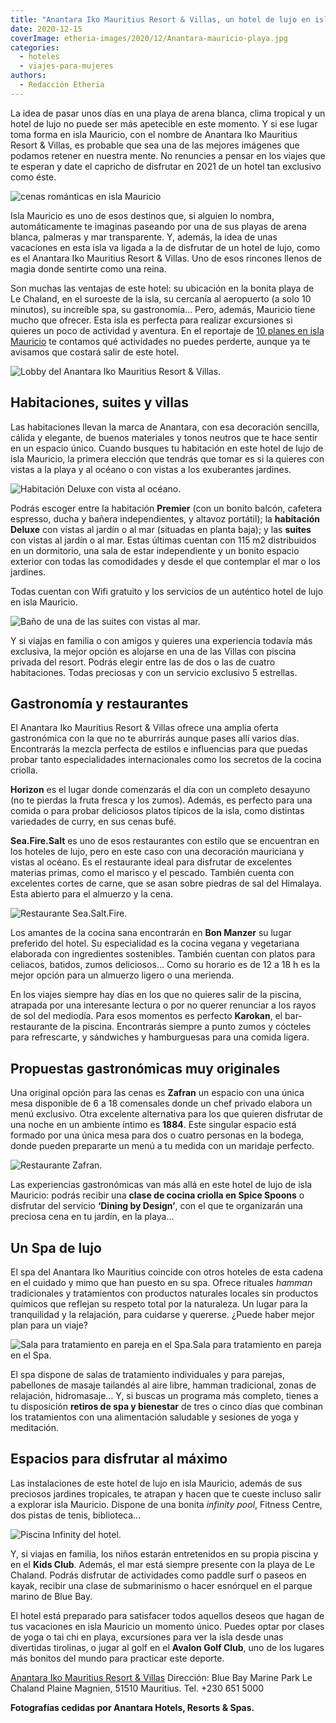 ```yaml
---
title: "Anantara Iko Mauritius Resort & Villas, un hotel de lujo en isla Mauricio"
date: 2020-12-15
coverImage: etheria-images/2020/12/Anantara-mauricio-playa.jpg
categories: 
  - hoteles
  - viajes-para-mujeres
authors: 
  - Redacción Etheria
---
```


La idea de pasar unos días en una playa de arena blanca, clima tropical y un hotel de 
lujo no puede ser más apetecible en este momento. Y si ese lugar toma forma en isla 
Mauricio, con el nombre de Anantara Iko Mauritius Resort & Villas, es probable que sea 
una de las mejores imágenes que podamos retener en nuestra mente. No renuncies a pensar 
en los viajes que te esperan y date el capricho de disfrutar en 2021 de un hotel tan 
exclusivo como éste. 

![cenas románticas en isla Mauricio](etheria-images/2020/12/Anantara-Mauricio-Dining-By-Design.jpg "Cena para dos sobre la arena de la playa.")

Isla Mauricio es uno de esos destinos que, si alguien lo nombra, automáticamente te 
imaginas paseando por una de sus playas de arena blanca, palmeras y mar transparente. Y, 
además, la idea de unas vacaciones en esta isla va ligada a la de disfrutar de un hotel 
de lujo, como es el Anantara Iko Mauritius Resort & Villas. Uno de esos rincones llenos 
de magia donde sentirte como una reina. 

Son muchas las ventajas de este hotel: su ubicación en la bonita playa de Le Chaland, en 
el suroeste de la isla, su cercanía al aeropuerto (a solo 10 minutos), su increíble spa, 
su gastronomía… Pero, además, Mauricio tiene mucho que ofrecer. Esta isla es perfecta 
para realizar excursiones si quieres un poco de actividad y aventura. En el reportaje de [10 
planes en isla 
Mauricio](https://etheriamagazine.com/2019/03/26/viajes-mujeres-mejores-planes-en-mauricio/) 
te contamos qué actividades no puedes perderte, aunque ya te avisamos que costará salir 
de este hotel. 

![Lobby del Anantara Iko Mauritius Resort & Villas.](etheria-images/2020/12/Anantara-Mauricio-Lobby.jpg "Lobby del Anantara Iko Mauritius Resort & Villas.")

## Habitaciones, suites y villas

Las habitaciones llevan la marca de Anantara, con esa decoración sencilla, cálida y 
elegante, de buenos materiales y tonos neutros que te hace sentir en un espacio único. 
Cuando busques tu habitación en este hotel de lujo de isla Mauricio, la primera elección 
que tendrás que tomar es si la quieres con vistas a la playa y al océano o con vistas a 
los exuberantes jardines. 

![Habitación Deluxe con vista al océano.](etheria-images/2020/12/Anantara-Mauricio-habitacion-deluxe-mar.jpg "Habitación Deluxe con vista al océano.")

Podrás escoger entre la habitación **Premier** (con un bonito balcón, cafetera espresso, 
ducha y bañera independientes, y altavoz portátil); la **habitación Deluxe** con vistas 
al jardín o al mar (situadas en planta baja); y las **suites** con vistas al jardín o al 
mar. Estas últimas cuentan con 115 m2 distribuidos en un dormitorio, una sala de estar 
independiente y un bonito espacio exterior con todas las comodidades y desde el que 
contemplar el mar o los jardines. 

Todas cuentan con Wifi gratuito y los servicios de un auténtico hotel de lujo en isla 
Mauricio. 

![Baño de una de las suites con vistas al mar.](etheria-images/2020/12/Anantara-Mauricio-Ocean-View-Suite-bano.jpg "Baño de una de las suites con vistas al mar.")

Y si viajas en familia o con amigos y quieres una experiencia todavía más exclusiva, la 
mejor opción es alojarse en una de las Villas con piscina privada del resort. Podrás 
elegir entre las de dos o las de cuatro habitaciones. Todas preciosas y con un servicio 
exclusivo 5 estrellas. 

## Gastronomía y restaurantes

El Anantara Iko Mauritius Resort & Villas ofrece una amplia oferta gastronómica con la 
que no te aburrirás aunque pases allí varios días. Encontrarás la mezcla perfecta de 
estilos e influencias para que puedas probar tanto especialidades internacionales como 
los secretos de la cocina criolla. 

**Horizon** es el lugar donde comenzarás el día con un completo desayuno (no te pierdas 
la fruta fresca y los zumos). Además, es perfecto para una comida o para probar 
deliciosos platos típicos de la isla, como distintas variedades de curry, en sus cenas 
bufé. 

**Sea.Fire.Salt** es uno de esos restaurantes con estilo que se encuentran en los 
hoteles de lujo, pero en este caso con una decoración mauriciana y vistas al océano. Es 
el restaurante ideal para disfrutar de excelentes materias primas, como el marisco y el 
pescado. También cuenta con excelentes cortes de carne, que se asan sobre piedras de sal 
del Himalaya. Esta abierto para el almuerzo y la cena. 

![Restaurante Sea.Salt.Fire.](etheria-images/2020/12/Anantara-mauricio-Sea-Fire-Salt-Restaurant.jpg "Restaurante Sea.Salt.Fire.")

Los amantes de la cocina sana encontrarán en **Bon Manzer** su lugar preferido del 
hotel. Su especialidad es la cocina vegana y vegetariana elaborada con ingredientes 
sostenibles. También cuentan con platos para celiacos, batidos, zumos deliciosos… Como 
su horario es de 12 a 18 h es la mejor opción para un almuerzo ligero o una merienda. 

En los viajes siempre hay días en los que no quieres salir de la piscina, atrapada por 
una interesante lectura o por no querer renunciar a los rayos de sol del mediodía. Para 
esos momentos es perfecto **Karokan**, el bar-restaurante de la piscina. Encontrarás 
siempre a punto zumos y cócteles para refrescarte, y sándwiches y hamburguesas para una 
comida ligera. 

## Propuestas gastronómicas muy originales

Una original opción para las cenas es **Zafran** un espacio con una única mesa 
disponible de 6 a 18 comensales donde un chef privado elabora un menú exclusivo. Otra 
excelente alternativa para los que quieren disfrutar de una noche en un ambiente íntimo 
es **1884**. Este singular espacio está formado por una única mesa para dos o cuatro 
personas en la bodega, donde pueden prepararte un menú a tu medida con un maridaje 
perfecto. 

![Restaurante Zafran.](etheria-images/2020/12/Anantara-Mauricio-Zafran.jpg "Restaurante Zafran.")

Las experiencias gastronómicas van más allá en este hotel de lujo de isla Mauricio: 
podrás recibir una **clase de cocina criolla en Spice Spoons** o disfrutar del servicio 
**‘Dining by Design’**, con el que te organizarán una preciosa cena en tu jardín, en la 
playa… 

## Un Spa de lujo

El spa del Anantara Iko Mauritius coincide con otros hoteles de esta cadena en el 
cuidado y mimo que han puesto en su spa. Ofrece rituales _hamman_ tradicionales y 
tratamientos con productos naturales locales sin productos químicos que reflejan su 
respeto total por la naturaleza. Un lugar para la tranquilidad y la relajación, para 
cuidarse y quererse. ¿Puede haber mejor plan para un viaje? 

![Sala para tratamiento en pareja en el Spa.Sala para tratamiento en pareja en el Spa.](etheria-images/2020/12/Anantara-mauricio-Spa.jpg "Sala para tratamiento en pareja en el Spa.Sala para tratamiento en pareja en el Spa.")

El spa dispone de salas de tratamiento individuales y para parejas, pabellones de masaje 
tailandés al aire libre, hamman tradicional, zonas de relajación, hidromasaje… Y, si 
buscas un programa más completo, tienes a tu disposición **retiros de spa y bienestar** 
de tres o cinco días que combinan los tratamientos con una alimentación saludable y 
sesiones de yoga y meditación. 

## Espacios para disfrutar al máximo

Las instalaciones de este hotel de lujo en isla Mauricio, además de sus preciosos 
jardines tropicales, te atrapan y hacen que te cueste incluso salir a explorar isla 
Mauricio. Dispone de una bonita _infinity pool_, Fitness Centre, dos pistas de tenis, 
biblioteca… 

![Piscina Infinity del hotel.](etheria-images/2020/12/Anantara-Mauricio-piscina.jpg "Piscina Infinity del hotel.")

Y, si viajas en familia, los niños estarán entretenidos en su propia piscina y en el 
**Kids Club**. Además, el mar está siempre presente con la playa de Le Chaland. Podrás 
disfrutar de actividades como paddle surf o paseos en kayak, recibir una clase de 
submarinismo o hacer esnórquel en el parque marino de Blue Bay. 

El hotel está preparado para satisfacer todos aquellos deseos que hagan de tus 
vacaciones en isla Mauricio un momento único. Puedes optar por clases de yoga o tai chi 
en playa, excursiones para ver la isla desde unas divertidas tirolinas, o jugar al golf 
en el **Avalon Golf Club**, uno de los lugares más bonitos del mundo para practicar este 
deporte. 

[Anantara Iko Mauritius Resort & Villas](https://www.anantara.com/es/iko-mauritius) 
Dirección: Blue Bay Marine Park Le Chaland Plaine Magnien, 51510 Mauritius. Tel. +230 
651 5000 

**Fotografías cedidas por Anantara Hotels, Resorts & Spas.**
